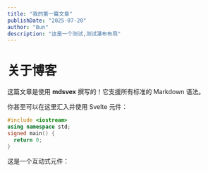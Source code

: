 ```yaml
---
title: "我的第一篇文章"
publishDate: "2025-07-20"
author: "Bun"
description: "这是一个测试,测试瀑布布局"
---
```


# 关于博客

这篇文章是使用 **mdsvex** 撰写的！它支援所有标准的 Markdown 语法。

你甚至可以在这里汇入并使用 Svelte 元件：


```c++
#include <iostream>
using namespace std;
signed main() {
  return 0;
}
```





<script lang="ts">
  import Counter from '$lib/components/Counter.svelte'; // 假设你有一个计数器元件
</script>

这是一个互动式元件：
<Counter /> 

<!-- 
<script lang="ts">
  // import Counter from '$lib/components/Counter.svelte'; // 假设你有一个计数器元件
</script>

这是一个互动式元件：
<Counter /> -->